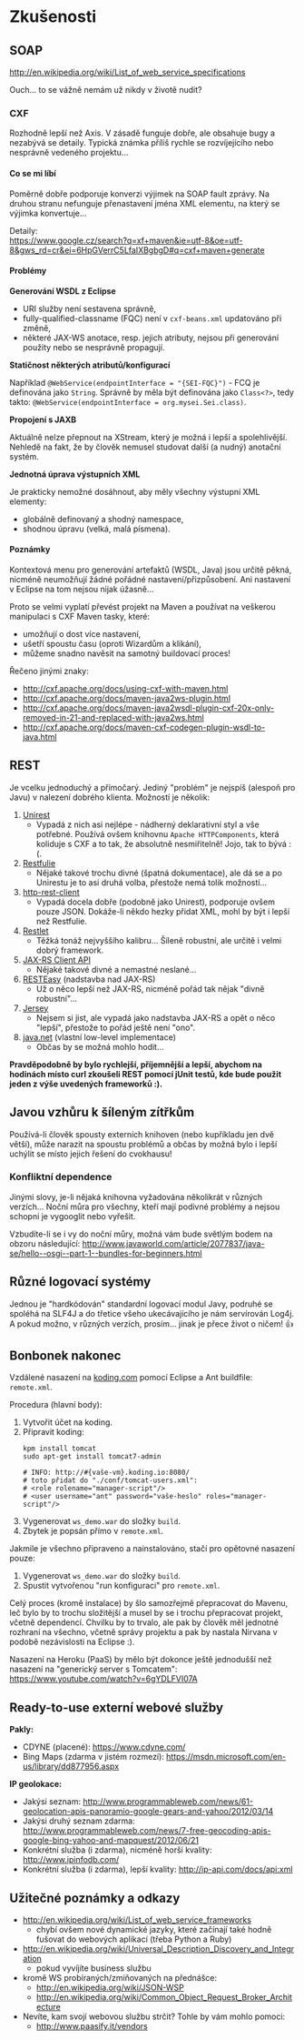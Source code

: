 # Zkušenosti

## SOAP

<http://en.wikipedia.org/wiki/List_of_web_service_specifications>

Ouch... to se vážně nemám už nikdy v životě nudit?

### CXF

Rozhodně lepší než Axis. V zásadě funguje dobře, ale obsahuje bugy a nezabývá se detaily. Typická známka příliš rychle se rozvíjejícího nebo nesprávně vedeného projektu...

#### Co se mi líbí

Poměrně dobře podporuje konverzi výjimek na SOAP fault zprávy. Na druhou stranu nefunguje přenastavení jména XML elementu, na který se výjimka konvertuje...

Detaily:  
<https://www.google.cz/search?q=xf+maven&ie=utf-8&oe=utf-8&gws_rd=cr&ei=6HpGVerrC5LfaIXBgbgD#q=cxf+maven+generate>

#### Problémy

**Generování WSDL z Eclipse**

* URI služby není sestavena správně,
* fully-qualified-classname (FQC) není v `cxf-beans.xml` updatováno při změně,
* některé JAX-WS anotace, resp. jejich atributy, nejsou při generování použity nebo se nesprávně propagují.

**Statičnost některých atributů/konfigurací**

Například `@WebService(endpointInterface = "{SEI-FQC}")` - FCQ je definována jako `String`. Správně by měla být definována jako `Class<?>`, tedy takto: `@WebService(endpointInterface = org.mysei.Sei.class)`.

**Propojení s JAXB**

Aktuálně nelze přepnout na XStream, který je možná i lepší a spolehlivější. Nehledě na fakt, že by člověk nemusel studovat další (a nudný) anotační systém.

**Jednotná úprava výstupních XML**

Je prakticky nemožné dosáhnout, aby měly všechny výstupní XML elementy:
* globálně definovaný a shodný namespace,
* shodnou úpravu (velká, malá písmena).

#### Poznámky

Kontextová menu pro generování artefaktů (WSDL, Java) jsou určitě pěkná, nicméně neumožňují žádné pořádné nastavení/přizpůsobení. Ani nastavení v Eclipse na tom nejsou nijak úžasně...

Proto se velmi vyplatí převést projekt na Maven a používat na veškerou manipulaci s CXF Maven tasky, které:
* umožňují o dost více nastavení,
* ušetří spoustu času (oproti Wizardům a klikání),
* můžeme snadno navěsit na samotný buildovací proces!

Řečeno jinými znaky:
* <http://cxf.apache.org/docs/using-cxf-with-maven.html>
* <http://cxf.apache.org/docs/maven-java2ws-plugin.html>
* <http://cxf.apache.org/docs/maven-java2wsdl-plugin-cxf-20x-only-removed-in-21-and-replaced-with-java2ws.html>
* <http://cxf.apache.org/docs/maven-cxf-codegen-plugin-wsdl-to-java.html>





## REST

Je vcelku jednoduchý a přímočarý. Jediný "problém" je nejspíš (alespoň pro Javu) v nalezení dobrého klienta. Možností je několik:

1. [Unirest](http://unirest.io/java.html)
	* Vypadá z nich asi nejlépe - nádherný deklarativní styl a vše potřebné. Používá ovšem knihovnu `Apache HTTPComponents`, která koliduje s CXF a to tak, že absolutně nesmiřitelně! Jojo, tak to bývá :(.
2. [Restfulie](https://github.com/caelum/restfulie-java)
	* Nějaké takové trochu divné (špatná dokumentace), ale dá se a po Unirestu je to asi druhá volba, přestože nemá tolik možností...
3. [http-rest-client](https://github.com/g00dnatur3/http-rest-client)
	* Vypadá docela dobře (podobně jako Unirest), podporuje ovšem pouze JSON. Dokáže-li někdo hezky přidat XML, mohl by být i lepší než Restfulie.
4. [Restlet](http://restlet.com/)
	* Těžká tonáž nejvyššího kalibru... Šíleně robustní, ale určitě i velmi dobrý framework.
5. [JAX-RS Client API](http://cxf.apache.org/docs/jax-rs-client-api.html)
	* Nějaké takové divné a nemastné neslané...
6. [RESTEasy](http://docs.jboss.org/resteasy/docs/3.0.9.Final/userguide/html_single/index.html#RESTEasy_Client_Framework) (nadstavba nad JAX-RS)
	* Už o něco lepší než JAX-RS, nicméně pořád tak nějak "divně robustní"...
7. [Jersey](http://www.javacodegeeks.com/2012/09/simple-rest-client-in-java.html)
	* Nejsem si jist, ale vypadá jako nadstavba JAX-RS a opět o něco "lepší", přestože to pořád ještě není "ono".
8. [java.net](http://www.mkyong.com/webservices/jax-rs/restfull-java-client-with-java-net-url/) (vlastní low-level implementace)
	* Občas by se možná mohlo hodit...

**Pravděpodobně by bylo rychlejší, příjemnější a lepší, abychom na hodinách místo curl zkoušeli REST pomocí jUnit testů, kde bude použit jeden z výše uvedených frameworků :).**

## Javou vzhůru k šíleným zítřkům

Používá-li člověk spousty externích knihoven (nebo kupříkladu jen dvě větší), může narazit na spoustu problémů a občas by možná bylo i lepší uchýlit se místo jejich řešení do cvokhausu!

### Konfliktní dependence

Jinými slovy, je-li nějaká knihovna vyžadována několikrát v různých verzích... Noční můra pro všechny, kteří mají podivné problémy a nejsou schopni je vygooglit nebo vyřešit.

Vzbudíte-li se i vy do noční můry, možná vám bude světlým bodem na obzoru následující:
<http://www.javaworld.com/article/2077837/java-se/hello--osgi--part-1--bundles-for-beginners.html>

## Různé logovací systémy

Jednou je "hardkódován" standardní logovací modul Javy, podruhé se spoléhá na SLF4J a do třetice všeho ukecávajícího je nám servírován Log4j. A pokud možno, v různých verzích, prosím... jinak je přece život o ničem! :+1: 

## Bonbonek nakonec

Vzdálené nasazení na [koding.com](https://koding.com) pomocí Eclipse a Ant buildfile: `remote.xml`.

Procedura (hlavní body):

1. Vytvořit účet na koding.
2. Připravit koding:
	```
	kpm install tomcat
	sudo apt-get install tomcat7-admin

	# INFO: http://#{vaše-vm}.koding.io:8080/
	# toto přidat do "./conf/tomcat-users.xml":
	# <role rolename="manager-script"/>
	# <user username="ant" password="vaše-heslo" roles="manager-script"/>
	```
3. Vygenerovat `ws_demo.war` do složky `build`.
4. Zbytek je popsán přímo v `remote.xml`.

Jakmile je všechno připraveno a nainstalováno, stačí pro opětovné nasazení pouze:

1. Vygenerovat `ws_demo.war` do složky `build`.
2. Spustit vytvořenou "run konfiguraci" pro `remote.xml`.

Celý proces (kromě instalace) by šlo samozřejmě přepracovat do Mavenu, leč bylo by to trochu složitější a musel by se i trochu přepracovat projekt, včetně dependencí. Chvilku by to trvalo, ale pak by člověk měl jednotné rozhraní na všechno, včetně správy projektu a pak by nastala Nirvana v podobě nezávislosti na Eclipse :).

Nasazení na Heroku (PaaS) by mělo být dokonce ještě jednodušší než nasazení na "generický server s Tomcatem":
<https://www.youtube.com/watch?v=6gYDLFVI07A>

## Ready-to-use externí webové služby

**Pakly:**
* CDYNE (placené): <https://www.cdyne.com/>
* Bing Maps (zdarma v jistém rozmezí): <https://msdn.microsoft.com/en-us/library/dd877956.aspx>

**IP geolokace:**
* Jakýsi seznam: <http://www.programmableweb.com/news/61-geolocation-apis-panoramio-google-gears-and-yahoo/2012/03/14>
* Jakýsi druhý seznam zdarma: <http://www.programmableweb.com/news/7-free-geocoding-apis-google-bing-yahoo-and-mapquest/2012/06/21>
* Konkrétní služba (i zdarma), nicméně horší kvality: <http://www.ipinfodb.com/>
* Konkrétní služba (i zdarma), lepší kvality: <http://ip-api.com/docs/api:xml>	


## Užitečné poznámky a odkazy



* <http://en.wikipedia.org/wiki/List_of_web_service_frameworks>
	* chybí ovšem nové dynamické jazyky, které začínají také hodně fušovat do webových aplikací (třeba Python a Ruby)
* http://en.wikipedia.org/wiki/Universal_Description_Discovery_and_Integration
	* pokud vyvíjíte business službu
* kromě WS probíraných/zmiňovaných na přednášce:
	* <http://en.wikipedia.org/wiki/JSON-WSP>
	* <http://en.wikipedia.org/wiki/Common_Object_Request_Broker_Architecture>
* Nevíte, kam svojí webovou službu strčit? Tohle by vám mohlo pomoci:
	* <http://www.paasify.it/vendors>
